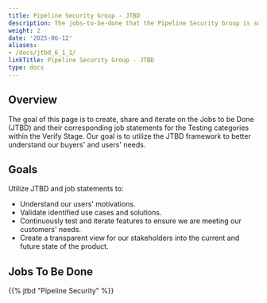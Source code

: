 ```yaml
---
title: Pipeline Security Group - JTBD
description: The jobs-to-be-done that the Pipeline Security Group is solving for.
weight: 2
date: '2025-06-12'
aliases:
- /docs/jtbd_6_1_1/
linkTitle: Pipeline Security Group - JTBD
type: docs
---
```


## Overview

The goal of this page is to create, share and iterate on the Jobs to be Done (JTBD) and their corresponding job statements for the Testing categories within the Verify Stage. Our goal is to utilize the JTBD framework to better understand our buyers' and users' needs.

## Goals

Utilize JTBD and job statements to:

- Understand our users' motivations.
- Validate identified use cases and solutions.
- Continuously test and iterate features to ensure we are meeting our customers' needs.
- Create a transparent view for our stakeholders into the current and future state of the product.

## Jobs To Be Done

{{% jtbd "Pipeline Security" %}}
